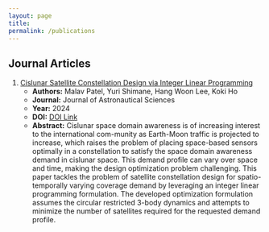 ```yaml
---
layout: page
title: 
permalink: /publications
---
```


## Journal Articles
1. [Cislunar Satellite Constellation Design via Integer Linear Programming](https://rdcu.be/dG8ER)
   - **Authors:** Malav Patel, Yuri Shimane, Hang Woon Lee, Koki Ho
   - **Journal:** Journal of Astronautical Sciences 
   - **Year:** 2024
   - **DOI:** [DOI Link](https://doi.org/10.1007/s40295-024-00445-8)
   - **Abstract:** Cislunar space domain awareness is of increasing interest to the international com-munity as Earth-Moon traffic is projected to increase, which raises the problem of placing space-based sensors optimally in a constellation to satisfy the space domain awareness demand in cislunar space. This demand profile can vary over space and time, making the design optimization problem challenging. This paper tackles the problem of satellite constellation design for spatio-temporally varying coverage demand by leveraging an integer linear programming formulation. The developed optimization formulation assumes the circular restricted 3-body dynamics and attempts to minimize the number of satellites required for the requested demand profile.
